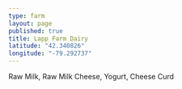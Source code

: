 ```yaml
---
type: farm
layout: page
published: true
title: Lapp Farm Dairy
latitude: "42.340826"
longitude: "-79.292737"
---
```


Raw Milk, Raw Milk Cheese, Yogurt, Cheese Curd